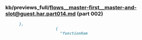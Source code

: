 ### kb/previews_full/flows__master-first__master-and-slot@guest.har.part014.md (part 002)

```md
      },
                      {
                        "functionNam
```

```

